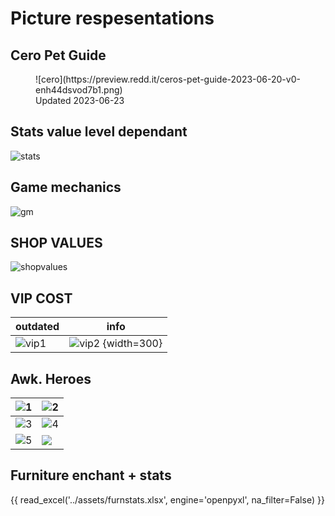 # Picture respesentations

## Cero Pet Guide

<figure markdown>
    ![cero](https://preview.redd.it/ceros-pet-guide-2023-06-20-v0-enh44dsvod7b1.png)
    <figcaption>Updated 2023-06-23</figcaption>
</figure>

## Stats value level dependant

![stats](../converted/stats.jpg)

## Game mechanics

![gm](../converted/gm.jpg)

## SHOP VALUES

![shopvalues](../converted/shopval.jpg)

## VIP COST

| outdated                          | info                               |
| --------------------------------- | ---------------------------------- |
| ![vip1](../converted/vipcost.jpg) | ![vip2](../converted/costvip.webp) {width=300} |

## Awk. Heroes

| ![1](../assets/awk1.webp) | ![2](../assets/awk2.webp) |
| ------------------------- | ------------------------- |
| ![3](../assets/awk3.webp) | ![4](../assets/awk4.webp) |
| ![5](../assets/awk5.webp) | ![](../assets/awk6.webp)  |

## Furniture enchant + stats

{{ read_excel('../assets/furnstats.xlsx', engine='openpyxl', na_filter=False) }}

